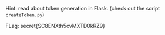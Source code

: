 Hint: read about token generation in Flask. (check out the script `createToken.py`)

FLag: secret{SC8ENXth5cvMXTD0kRZ9}